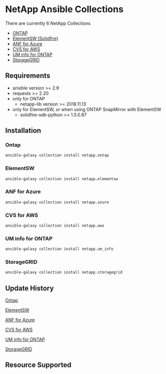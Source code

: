 # NetApp Ansible Collections

There are currently 6 NetApp Collections
* [ONTAP](https://galaxy.ansible.com/netapp/ontap)
* [ElementSW (Solidfire)](https://galaxy.ansible.com/netapp/elementsw)
* [ANF for Azure](https://galaxy.ansible.com/netapp/azure)
* [CVS for AWS](https://galaxy.ansible.com/netapp/aws)
* [UM info for ONTAP](https://galaxy.ansible.com/netapp/um_info)
* [StorageGRID](https://galaxy.ansible.com/netapp/storagegrid)

## Requirements
- ansible version >= 2.9
- requests >= 2.20
- only for ONTAP
  - netapp-lib version >= 2018.11.13
- only for ElementSW, or when using ONTAP SnapMirror with ElementSW
  - solidfire-sdk-python >= 1.5.0.87

## Installation
### Ontap
```bash
ansible-galaxy collection install netapp.ontap
```
### ElementSW
```bash
ansible-galaxy collection install netapp.elementsw
```
### ANF for Azure
```bash
ansible-galaxy collection install netapp.azure
```
### CVS for AWS
```bash
ansible-galaxy collection install netapp.aws
```
### UM info for ONTAP
```bash
ansible-galaxy collection install netapp.um_info
```
### StorageGRID
```bash
ansible-galaxy collection install netapp.storagegrid
```

## Update History
[Ontap](https://github.com/ansible/ansible_collections_netapp/blob/master/ansible_collections/netapp/ontap/README.md)

[ElementSW](https://github.com/ansible-collections/ansible_collections_netapp/blob/master/ansible_collections/netapp/elementsw/README.md)

[ANF for Azure](https://github.com/ansible-collections/ansible_collections_netapp/blob/master/ansible_collections/netapp/azure/README.md)

[CVS for AWS](https://github.com/ansible-collections/ansible_collections_netapp/blob/master/ansible_collections/netapp/aws/README.md)

[UM info for ONTAP](https://github.com/ansible-collections/ansible_collections_netapp/blob/master/ansible_collections/netapp/um_info/README.md)

[StorageGRID](https://github.com/ansible-collections/ansible_collections_netapp/blob/master/ansible_collections/netapp/storagegrid/README.md)

## Resource Supported

